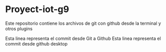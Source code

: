 # Proyect-iot-g9
Este repositorio contiene los archivos  de git con github desde la terminal y otros plugins

Esta linea representa el commit desde Git a Github
Esta linea representa el commit desde github desktop 